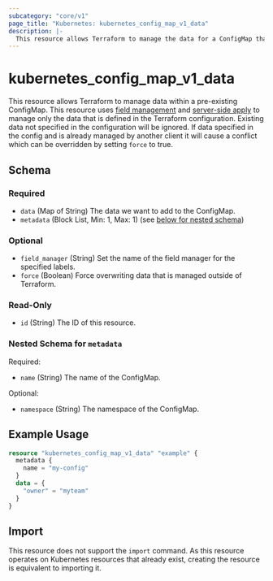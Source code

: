```yaml
---
subcategory: "core/v1"
page_title: "Kubernetes: kubernetes_config_map_v1_data"
description: |-
  This resource allows Terraform to manage the data for a ConfigMap that already exists
---
```


# kubernetes_config_map_v1_data

This resource allows Terraform to manage data within a pre-existing ConfigMap. This resource uses [field management](https://kubernetes.io/docs/reference/using-api/server-side-apply/#field-management) and [server-side apply](https://kubernetes.io/docs/reference/using-api/server-side-apply/) to manage only the data that is defined in the Terraform configuration. Existing data not specified in the configuration will be ignored. If data specified in the config and is already managed by another client it will cause a conflict which can be overridden by setting `force` to true.

<!-- schema generated by tfplugindocs -->
## Schema

### Required

- `data` (Map of String) The data we want to add to the ConfigMap.
- `metadata` (Block List, Min: 1, Max: 1) (see [below for nested schema](#nestedblock--metadata))

### Optional

- `field_manager` (String) Set the name of the field manager for the specified labels.
- `force` (Boolean) Force overwriting data that is managed outside of Terraform.

### Read-Only

- `id` (String) The ID of this resource.

<a id="nestedblock--metadata"></a>
### Nested Schema for `metadata`

Required:

- `name` (String) The name of the ConfigMap.

Optional:

- `namespace` (String) The namespace of the ConfigMap.




## Example Usage

```terraform
resource "kubernetes_config_map_v1_data" "example" {
  metadata {
    name = "my-config"
  }
  data = {
    "owner" = "myteam"
  }
}
```

## Import

This resource does not support the `import` command. As this resource operates on Kubernetes resources that already exist, creating the resource is equivalent to importing it.
